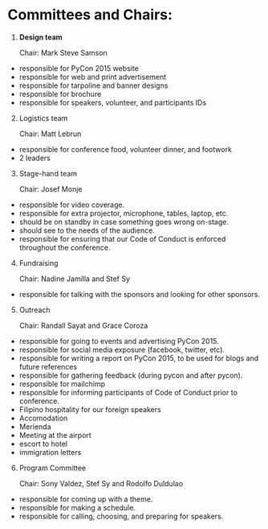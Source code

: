 Committees and Chairs:
=====================

1. **Design team**

   Chair: Mark Steve Samson
  * responsible for PyCon 2015 website
  * responsible for web and print advertisement
  * responsible for tarpoline and banner designs
  * responsible for brochure
  * responsible for speakers, volunteer, and participants IDs

2. Logistics team

   Chair: Matt Lebrun
  * responsible for conference food, volunteer dinner, and footwork
  * 2 leaders

3. Stage-hand team

   Chair: Josef Monje
  * responsible for video coverage.
  * responsible for extra projector, microphone, tables, laptop, etc.
  * should be on standby in case something goes wrong on-stage.
  * should see to the needs of the audience.
  * responsible for ensuring that our Code of Conduct is enforced throughout the conference.

4. Fundraising

   Chair: Nadine Jamilla and Stef Sy
  * responsible for talking with the sponsors and looking for other sponsors.

5. Outreach

   Chair: Randall Sayat and Grace Coroza
  * responsible for going to events and advertising PyCon 2015.
  * responsible for social media exposure (facebook, twitter, etc).
  * responsible for writing a report on PyCon 2015, to be used for blogs and future references
  * responsible for gathering feedback (during pycon and after pycon).
  * responsible for mailchimp
  * responsible for informing participants of Code of Conduct prior to conference.
  * Filipino hospitality for our foreign speakers 
   * Accomodation
   * Merienda
   * Meeting at the airport
   * escort to hotel
   * immigration letters

6. Program Committee

   Chair: Sony Valdez, Stef Sy and Rodolfo Duldulao
  * responsible for coming up with a theme.
  * responsible for making a schedule.
  * responsible for calling, choosing, and preparing for speakers.
